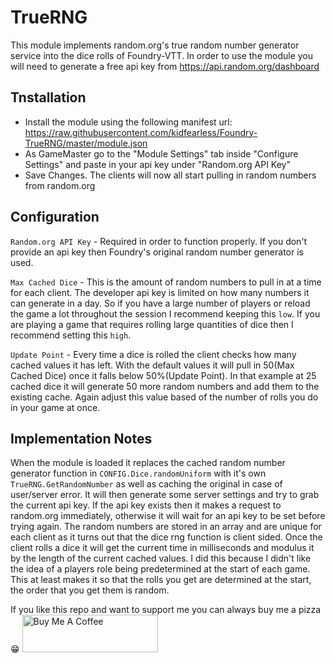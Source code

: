 # TrueRNG
This module implements random.org's true random number generator service into the dice rolls of Foundry-VTT. In order to use the module you will need to generate a free api key from https://api.random.org/dashboard

## Tnstallation
* Install the module using the following manifest url: https://raw.githubusercontent.com/kidfearless/Foundry-TrueRNG/master/module.json
* As GameMaster go to the "Module Settings" tab inside "Configure Settings" and paste in your api key under "Random.org API Key"
* Save Changes. The clients will now all start pulling in random numbers from random.org

## Configuration
`Random.org API Key` - Required in order to function properly. If you don't provide an api key then Foundry's original random number generator is used.

`Max Cached Dice` - This is the amount of random numbers to pull in at a time for each client. The developer api key is limited on how many numbers it can generate in a day. 
So if you have a large number of players or reload the game a lot throughout the session I recommend keeping this `low`.
If you are playing a game that requires rolling large quantities of dice then I recommend setting this `high`.

`Update Point` - Every time a dice is rolled the client checks how many cached values it has left. With the default values it will pull in 50(Max Cached Dice) once it falls below 50%(Update Point). 
In that example at 25 cached dice it will generate 50 more random numbers and add them to the existing cache. Again adjust this value based of the number of rolls you do in your game at once. 

## Implementation Notes
When the module is loaded it replaces the cached random number generator function in `CONFIG.Dice.randomUniform` with it's own `TrueRNG.GetRandomNumber` 
as well as caching the original in case of user/server error. It will then generate some server settings and try to grab the current api key. 
If the api key exists then it makes a request to random.org immediately, otherwise it will wait for an api key to be set before trying again.
The random numbers are stored in an array and are unique for each client as it turns out that the dice rng function is client sided.
Once the client rolls a dice it will get the current time in milliseconds and modulus it by the length of the current cached values. 
I did this because I didn't like the idea of a players role being predetermined at the start of each game. 
This at least makes it so that the rolls you get are determined at the start, the order that you get them is random.


If you like this repo and want to support me you can always buy me a pizza 😁
<a href="https://www.buymeacoffee.com/kidfearless" target="_blank"><img src="https://cdn.buymeacoffee.com/buttons/v2/default-violet.png" alt="Buy Me A Coffee" style="height: 60px !important;width: 217px !important;" ></a>
